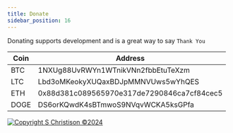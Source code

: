 ```yaml
---
title: Donate
sidebar_position: 16
---
```


Donating supports development and is a great way to say `Thank You`

| Coin  | Address  |
|---|---|
| BTC  | 1NXUg88UvRWYn1WTnikVNn2fbbEtuTeXzm  | 
| LTC  | Lbd3oMKeokyXUQaxBDJpMMNVUws5wYhQES  | 
| ETH  | 0x88d381c089565970e317de7290846ca7cf84cec5  | 
| DOGE  | DS6orKQwdK4sBTmwoS9NVqvWCKA5ksGPfa  | 

[![Copyright S Christison ©2024](https://i.imgur.com/JfsfrPD.png)](https://www.nuget.org/profiles/Samuel)